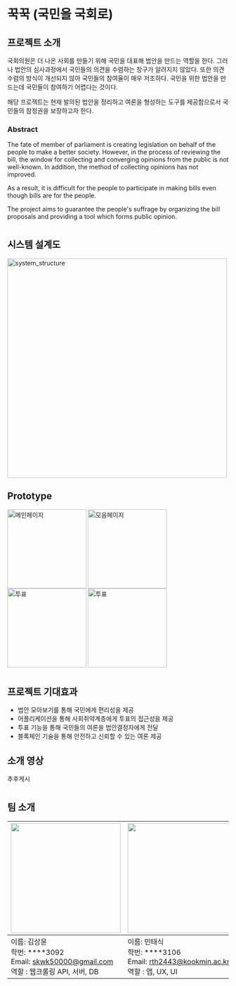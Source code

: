 # 꾹꾹 (국민을 국회로)
## 프로젝트 소개
국회의원은 더 나은 사회를 만들기 위해 국민을 대표해 법안을 만드는 역할을 한다.
그러나 법안의 심사과정에서 국민들의 의견을 수렴하는 창구가 알려지지 않았다. 또한 의견 수렴의 방식이 개선되지 않아 국민들의 참여율이 매우 저조하다.
국민을 위한 법안을 만드는데 국민들이 참여하기 어렵다는 것이다.

해당 프로젝트는 현재 발의된 법안을 정리하고 여론을 형성하는 도구를 제공함으로서 국민들의 참정권을 보장하고자 한다.

### Abstract
The fate of member of parliament is creating legislation on behalf of the people to make a better society.
However, in the process of reviewing the bill, the window for collecting and converging opinions from the public is not well-known.
In addition, the method of collecting opinions has not improved.

As a result, it is difficult for the people to participate in making bills even though bills are for the people.

The project aims to guarantee the people's suffrage by organizing the bill proposals and providing a tool which forms public opinion.

#

## 시스템 설계도
<img width="500" alt="system_structure" src="https://user-images.githubusercontent.com/24891555/161218670-38e50b23-3b82-4820-9347-f041003300b5.png">


## Prototype
<img width="180" alt="메인페이지" src="https://user-images.githubusercontent.com/24891555/161218368-2b7d6b9e-8c61-4d63-9446-7dfb49c92a21.png" align="left">
<img width="180" alt="모음페이지" src="https://user-images.githubusercontent.com/24891555/161218375-69512015-f981-4d9a-bfaa-912de8284fca.png" align="left">
<img width="180" alt="투표" src="https://user-images.githubusercontent.com/24891555/161218390-f352fb9f-a687-49bb-b7ed-77013de734aa.png" align="left">
<img width="180" alt="투표" src="https://user-images.githubusercontent.com/24891555/161218405-5db41991-7fc5-45af-8340-cf2d569cf2d5.png">

#

## 프로젝트 기대효과
- 법안 모아보기를 통해 국민에게 편리성을 제공 <br/>
- 어플리케이션을 통해 사회취약계층에게 투표의 접근성을 제공 <br/>
- 투표 기능을 통해 국민들의 여론을 법안결정자에게 전달 <br/>
- 블록체인 기술을 통해 안전하고 신뢰할 수 있는 여론 제공 <br/>


## 소개 영상

추후게시 <br/>


#

## 팀 소개


|<img src="https://user-images.githubusercontent.com/24891555/160339622-5ccd745f-7bac-4047-b10e-4a4c2be42c20.png" width="250">|<img src="https://user-images.githubusercontent.com/24891555/160340738-9ab2ce92-001f-44a6-a4cf-e6c6597be2b4.jpeg" width="250">|<img src="https://user-images.githubusercontent.com/24891555/160343995-d313df3f-b252-4271-800e-4ff67111336f.jpg" width="250">|
|:--|:--|:--|
|이름: 김상윤 </br> 학번: ****3092 </br> Email: skwk50000@gmail.com </br> 역할 : 웹크롤링 API, 서버, DB|이름: 민태식 </br> 학번: ****3106 </br> Email: rth2443@kookmin.ac.kr </br> 역할 : 앱, UX, UI|이름: 안성열 </br> 학번: ****3121 </br> Email: zxcv123594@gmail.com </br> 역할 : 블록체인 API, 서버|

